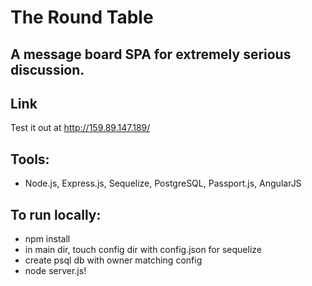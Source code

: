# The Round Table
## A message board SPA for extremely serious discussion.

## Link
Test it out at http://159.89.147.189/

## Tools:
- Node.js, Express.js, Sequelize, PostgreSQL, Passport.js, AngularJS

## To run locally:
- npm install
- in main dir, touch config dir with config.json for sequelize
- create psql db with owner matching config
- node server.js!
